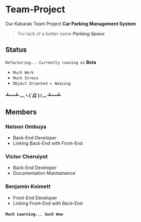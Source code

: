 # Team-Project

Our Kabarak Team Project
**Car Parking Management System**

> For lack of a better name
> **_Parking Space_**

## Status

`Refactoring...`
`Currently running on` **Beta**

-   `Much Work`
-   `Much Stress`
-   `Object Oriented = Amazing`

#### ┻━┻ ︵ヽ(`Д´)ﾉ︵ ┻━┻

## Members

### Nelson Ombuya

-   Back-End Developer
-   Linking Back-End with Front-End

### Victor Cheruiyot

-   Back-End Developer
-   Documentation Maintainence

### Benjamin Koimett

-   Front-End Developer
-   Linking Front-End with Back-End

#### `Much Learning... Such Wow`
